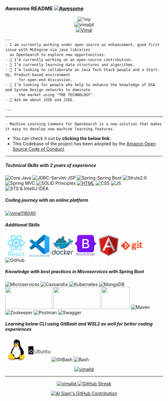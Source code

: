 ### Awesome README [![Awesome](https://cdn.jsdelivr.net/gh/sindresorhus/awesome@d7305f38d29fed78fa85652e3a63e154dd8e8829/media/badge.svg)](https://github.com/sindresorhus/awesome#readme)
<p align="center">
  <img width="671px" height="180px" 
      src="https://github.com/vimalJD/vimalJD/blob/main/profile-pic/github-header-image.png" alt=”my banner” />
  <br>
  <img src="https://komarev.com/ghpvc/?username=vimaljd&label=Profile%20views&color=0e75b6&style=flat" alt="vimaljd" />
  <br>
  <a href="https://twitter.com/vimalamratbhaip" target="blank">
	  <img src="https://img.shields.io/twitter/follow/vimal@6040?logo=twitter&style=for-the-badge" alt="Vimal" />
  </a>
</p>
  
  <!--<p align="center"> <a href="https://github.com/ryo-ma/github-profile-trophy"><img src="https://github-profile-trophy.vercel.app/?username=vimaljd" alt="vimaljd" /></a> </p>-->

```
---
- I am currently working under open source as enhancement, good first issue with MLEngine via java libraries
  as OpenSearch to explore new opportunities.
- 🔭 I’m currently working on an open-source contribution.
- 🌱 I’m currently learning data structures and algorithms.
- 👯 I’m looking to collaborate on Java Tech Stack people and a Start-Up, Product-based environment
      for open-end discussion.
- 🤔 I’m looking for people who help to enhance the knowledge of DSA and System Design networks to dominate
      the market using "THE TECHNOLOGY".
- 💬 Ask me about J2SE and J2EE.

---
```
---
```
- Machine Learning Commons for OpenSearch is a new solution that makes it easy to develop new machine learning features.
```

- You can check it out by **clicking the below link.**
- This Codebase of the project has been adopted by the [Amazon Open Source Code of Conduct](https://github.com/opensearch-project/ml-commons/blob/main/CODE_OF_CONDUCT.md).
<hr>

##### Technical Skills with 2 years of experience

![Core Java](https://img.shields.io/badge/Core-Java-success)
![JDBC-Servlet-JSP](https://img.shields.io/badge/JDBC-Servlet%20JSP-blue)
![Spring-Spring Boot](https://img.shields.io/badge/Spring-Spring%20Boot-red)
![Struts2.0](https://img.shields.io/badge/Struts2.0_Framework-%20Oracle_MySQL%20DB-red)
![Spring MVC](https://img.shields.io/badge/Spring--MVC-with%20Hibernate-yellowgreen)
![SOLID Principles](https://img.shields.io/badge/SOLID%20Principles-Design%20Patterns-yellowgreen)
[![HTML](https://img.shields.io/badge/HTML-orange)](https://www.w3schools.com/html)
![CSS](https://img.shields.io/badge/CSS-blue)
![JS](https://img.shields.io/badge/JS-yellow)
![STS & IntelliJ IDEA](https://img.shields.io/badge/STS-IntelliJ%20IDEA-green)

<h5>Coding journey with an online platform</h5>
<a href="https://leetcode.com/vimal116040/" target="blank">
	<img align="center" src="https://raw.githubusercontent.com/rahuldkjain/github-profile-readme-generator/master/src/images/icons/Social/leet-code.svg" alt="vimal116040" height="30" width="40" />
</a></br>

##### Additional Skills
<p align="left">
  
  <img src="https://github.com/devicons/devicon/blob/master/icons/react/react-original-wordmark.svg" alt="java" width="70" height="70"/>
  <img src="https://github.com/devicons/devicon/blob/master/icons/vscode/vscode-original-wordmark.svg" width="70" height="70"/>
  <img src="https://github.com/devicons/devicon/blob/master/icons/docker/docker-original-wordmark.svg" width="70" height="70"/>
  <img src="https://github.com/devicons/devicon/blob/master/icons/bootstrap/bootstrap-original-wordmark.svg" width="70" height="70"/>
  <img src="https://github.com/devicons/devicon/blob/master/icons/angularjs/angularjs-original.svg" width="70" height="70"/>
  <img src="https://github.com/devicons/devicon/blob/master/icons/git/git-plain-wordmark.svg" width="70" height="70"/>
  <img src="https://miro.medium.com/v2/resize:fit:1400/format:webp/0*g8Qy7c_HEMGE9nha.jpg" alt="GitHub" width="140" height="70"/>
</p>

##### Knowledge with best practices in Microservices with Spring Boot

<p>
  <img src="https://miro.medium.com/v2/resize:fit:828/format:webp/0*5t8MYXpyEXclubeT.jpg" alt="Microservices" width="80" height="70"/>
  <img src="https://miro.medium.com/v2/resize:fit:828/format:webp/1*b0PBVfcSG82_f6mmBpn-Tw.png" alt="Cassandra" width="140" height="70"/>
  <img src="https://miro.medium.com/v2/resize:fit:828/0*72SDVK26JHpLT2kn" alt="Kubernetes" width="120" height="70"/>
  <img src="https://miro.medium.com/v2/resize:fit:640/format:webp/1*doAg1_fMQKWFoub-6gwUiQ.png" alt="MongoDB" width="70" height="70"/>
  <img src="https://miro.medium.com/v2/resize:fit:828/format:webp/1*hq6yHjPilSm7wSlGVMr0vw.png" width="150" height="70"/>
  <img src="https://miro.medium.com/v2/resize:fit:828/format:webp/1*v5EaTY6Vy1HX_FnAxbQJ2A.jpeg" width="150" height="70"/>
  <img src="https://miro.medium.com/v2/resize:fit:1324/format:webp/1*s1Cho4SgMxrN7rRaIBCYng.jpeg" width="90" height="70"/>
  <img src="https://miro.medium.com/v2/resize:fit:828/format:webp/1*T81YZjqBfVDH0sOcKnk_rw.png" alt="Maven" width="150" height="70"/>
  <img src="https://miro.medium.com/v2/resize:fit:720/format:webp/1*7r2Y4vGn9V0DHlZ8rQYHng.png" alt="Zookeeper" width="170" height="70"/>
  <img src="https://miro.medium.com/v2/resize:fit:828/format:webp/0*vO3Jxj9QubhNrNFL.jpg" alt="Postman" width="160" height="70"/>
  <img src="https://miro.medium.com/v2/resize:fit:720/format:webp/1*MoZRQ9JxEMCFFtFSb_pSZA.jpeg" alt="Swagger" width="120" height="70"/>
  
</p>

##### Learning below CLI using GitBash and WSL2 as well for better coding experiences
<p align="left">
  <img src="https://github.com/devicons/devicon/blob/master/icons/linux/linux-original.svg" width="70" height="70"/>
  <img src="https://github.com/devicons/devicon/blob/master/icons/ubuntu/ubuntu-plain-wordmark.svg" width="70" height="70"/>
  <img src="https://miro.medium.com/v2/resize:fit:720/format:webp/1*cUHB3gNBT0uDGErHZiSbaw.jpeg" alt="GitBash" width="140" height="70"/>
  <img src="https://miro.medium.com/v2/resize:fit:1400/format:webp/1*U6l8-jpVSwjbFPadVJVpjQ.png" alt="Bash" width="90" height="70"/>
  
</p>

<p align="center">
	<a href="https://github.com/vimaljd">
		<img src="https://github-readme-stats.vercel.app/api/top-langs?username=vimaljd&show_icons=true&locale=en&layout=compact" alt="vimaljd"/>
	</a>
</p><hr>

<!--
<p align="center">
  <a href="https://twitter.com/vimalamratbhaip">Twitter</a>
</p>-->

<p align="center">
	<a href="https://github.com/vimaljd">
		<img src="https://github-readme-stats.vercel.app/api?username=vimaljd&show_icons=true&locale=en" alt="vimaljd" />
	</a>
	<a href="https://github.com/vimaljd">
		<img src="https://github-readme-streak-stats.herokuapp.com/?user=vimalJD" alt="GitHub Streak" />
	</a>
</p>

<p align="center">
  <a href="https://github.com/vimalJD">
    <img src="https://github-profile-summary-cards.vercel.app/api/cards/profile-details?username=vimalJD&theme=radical" alt="Al Siam's GitHub Contribution"/>
  </a>
</p>

<!--
![Al Siam's Graph](https://github-readme-activity-graph.vercel.app/graph?username=vimaljd&custom_title=Vimal's%20GitHub%20Activity%20Graph&bg_color=0D1117&color=7F3FBF&line=7F3FBF&point=7F3FBF&area_color=FFFFFF&title_color=FFFFFF&area=true )
-->
<!-- ![Anurag's GitHub stats](https://github-readme-stats.vercel.app/api?username=vimaljd&show_icons=true)-->

<!-- ![Anurag's GitHub stats](https://github-readme-stats.vercel.app/api?username=vimaljd&show_icons=true&theme=radical) -->

<!-- ![Anurag's GitHub stats](https://github-readme-stats.vercel.app/api?username=vimaljd&show_icons=true&theme=transparent) -->
